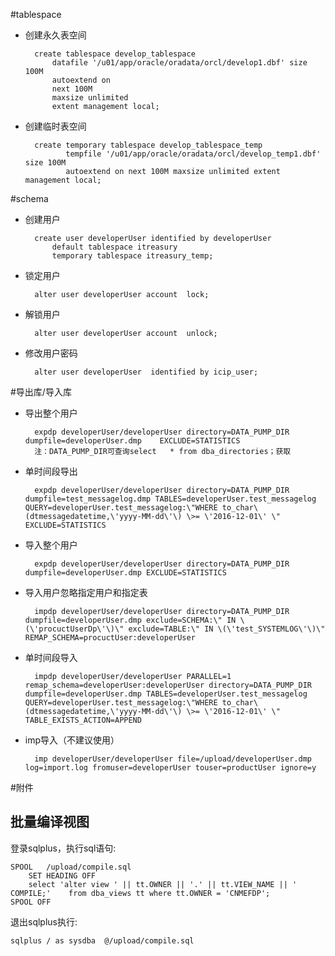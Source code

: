 #tablespace



- 创建永久表空间<br>

		create tablespace develop_tablespace 
			datafile '/u01/app/oracle/oradata/orcl/develop1.dbf' size 100M 
			autoextend on 
			next 100M 
			maxsize unlimited  
			extent management local;

- 创建临时表空间

		create temporary tablespace develop_tablespace_temp 
		       tempfile '/u01/app/oracle/oradata/orcl/develop_temp1.dbf' size 100M
		       autoextend on next 100M maxsize unlimited extent management local;

#schema

- 创建用户

		create user developerUser identified by developerUser 
			default tablespace itreasury  
			temporary tablespace itreasury_temp;

- 锁定用户

		alter user developerUser account  lock;

- 解锁用户

		alter user developerUser account  unlock;

- 修改用户密码

		alter user developerUser  identified by icip_user;

#导出库/导入库

- 导出整个用户

		expdp developerUser/developerUser directory=DATA_PUMP_DIR dumpfile=developerUser.dmp    EXCLUDE=STATISTICS
		注：DATA_PUMP_DIR可查询select   * from dba_directories；获取
- 单时间段导出

		expdp developerUser/developerUser directory=DATA_PUMP_DIR dumpfile=test_messagelog.dmp TABLES=developerUser.test_messagelog     QUERY=developerUser.test_messagelog:\"WHERE to_char\(dtmessagedatetime,\'yyyy-MM-dd\'\) \>= \'2016-12-01\' \"   EXCLUDE=STATISTICS


- 导入整个用户

		expdp developerUser/developerUser directory=DATA_PUMP_DIR dumpfile=developerUser.dmp EXCLUDE=STATISTICS

- 导入用户忽略指定用户和指定表


		impdp developerUser/developerUser directory=DATA_PUMP_DIR dumpfile=developerUser.dmp exclude=SCHEMA:\" IN \(\'procuctUserDp\'\)\" exclude=TABLE:\" IN \(\'test_SYSTEMLOG\'\)\" REMAP_SCHEMA=procuctUser:developerUser

- 单时间段导入

		impdp developerUser/developerUser PARALLEL=1 remap_schema=developerUser:developerUser directory=DATA_PUMP_DIR dumpfile=developerUser.dmp TABLES=developerUser.test_messagelog     QUERY=developerUser.test_messagelog:\"WHERE to_char\(dtmessagedatetime,\'yyyy-MM-dd\'\) \>= \'2016-12-01\' \"   TABLE_EXISTS_ACTION=APPEND

- imp导入（不建议使用）

		imp developerUser/developerUser file=/upload/developerUser.dmp log=import.log fromuser=developerUser touser=productUser ignore=y
		


#附件

## 批量编译视图 ##

登录sqlplus，执行sql语句:

	SPOOL   /upload/compile.sql
		SET HEADING OFF
		select 'alter view ' || tt.OWNER || '.' || tt.VIEW_NAME || ' COMPILE;'    from dba_views tt where tt.OWNER = 'CNMEFDP';
	SPOOL OFF

退出sqlplus执行:

	sqlplus / as sysdba  @/upload/compile.sql
